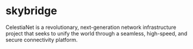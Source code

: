 # skybridge
CelestiaNet is a revolutionary, next-generation network infrastructure project that seeks to unify the world through a seamless, high-speed, and secure connectivity platform.
